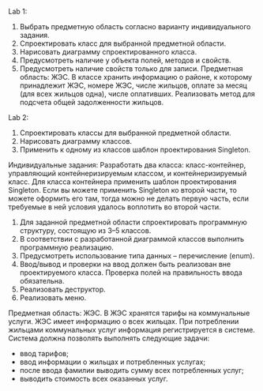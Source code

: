 Lab 1:
1. Выбрать предметную область согласно варианту индивидуального задания. 
2. Спроектировать класс для выбранной предметной области. 
3. Нарисовать диаграмму спроектированного класса. 
4. Предусмотреть наличие у объекта полей, методов и свойств. 
5. Предусмотреть наличие свойств только для записи. 
Предметная область: ЖЭС. В классе хранить информацию о районе, к которому принадлежит ЖЭС, номере ЖЭС, числе жильцов, оплате за месяц (для всех жильцов одна), числе оплативших. Реализовать метод для подсчета общей задолженности жильцов. 

Lab 2:
1. Спроектировать классы  для выбранной предметной области. 
2. Нарисовать диаграмму классов. 
3. Применить к одному из классов шаблон проектирования Singleton. 

Индивидуальные задания:
Разработать два класса: класс-контейнер, управляющий контейнеризируемым классом, и контейнеризируемый класс. Для класса контейнера применить шаблон проектирования Singleton. 
Если вы можете применить Singleton ко второй части, то можете оформить его там, тогда можно не делать первую часть, если требуемые в ней условия удалось воплотить во второй части.

1. Для заданной предметной области спроектировать программную структуру, состоящую из 3–5 классов.
2. В соответствии с разработанной диаграммой классов выполнить программную реализацию. 
3. Предусмотреть использование типа данных – перечисление (enum). 
4. Ввод/вывод и проверки на ввод должен быть реализован вне проектируемого
класса. Проверка полей на правильность ввода обязательна.
5. Реализовать деструктор.
6. Реализовать меню.

Предметная область: ЖЭС. 
В ЖЭС хранятся тарифы на коммунальные услуги. ЖЭС имеет информацию о всех жильцах. При потреблении жильцами коммунальных услуг информация регистрируется в системе. 
Система должна позволять выполнять следующие задачи:  
-	ввод тарифов;  
-	ввод информации о жильцах и потребленных услугах;  
-	после ввода фамилии выводить сумму всех потребленных услуг;  
-	выводить стоимость всех оказанных услуг. 

